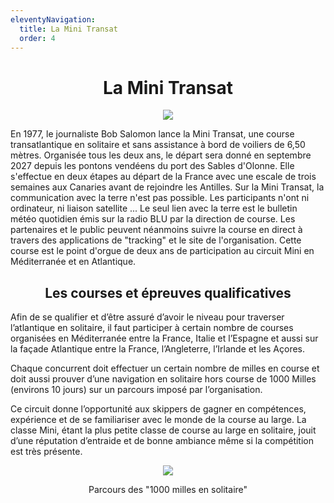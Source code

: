 ```yaml
---
eleventyNavigation:
  title: La Mini Transat
  order: 4
---
```

<h1 style="text-align: center">La Mini Transat</h1><p style="text-align: center"><img src="/images/carto_1.jpg"></p>

En 1977, le journaliste Bob Salomon lance la Mini Transat, une course transatlantique en solitaire et sans assistance à bord de voiliers de 6,50 mètres. Organisée tous les deux ans, le départ sera donné en septembre 2027 depuis les pontons vendéens du port des Sables d'Olonne. Elle s'effectue en deux étapes au départ de la France avec une escale de trois semaines aux Canaries avant de rejoindre les Antilles. Sur la Mini Transat, la communication avec la terre n'est pas possible. Les participants n'ont ni ordinateur, ni liaison satellite ... Le seul lien avec la terre est le bulletin météo quotidien émis sur la radio BLU par la direction de course. Les partenaires et le public peuvent néanmoins suivre la course en direct à travers des applications de "tracking" et le site de l'organisation. Cette course est le point d'orgue de deux ans de participation au circuit Mini en Méditerranée et en Atlantique.

<h2 style="text-align: center">Les courses et épreuves qualificatives</h2>

Afin de se qualifier et d’être assuré d’avoir le niveau pour traverser l’atlantique en solitaire, il faut participer à certain nombre de courses organisées en Méditerranée entre la France, Italie et l’Espagne et aussi sur la façade Atlantique entre la France, l’Angleterre, l’Irlande et les Açores.

Chaque concurrent doit effectuer un certain nombre de milles en course et doit aussi prouver d’une navigation en solitaire hors course de 1000 Milles (environs 10 jours) sur un parcours imposé par l’organisation.

Ce circuit donne l’opportunité aux skippers de gagner en compétences, expérience et de se familiariser avec le monde de la course au large. La classe Mini, étant la plus petite classe de course au large en solitaire, jouit d’une réputation d’entraide et de bonne ambiance même si la compétition est très présente.

<p style="text-align: center"><img src="/images/1000_milles_ok.jpeg"></p><p style="text-align: center">Parcours des "1000 milles en solitaire"</p>